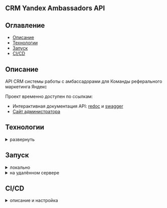 ## CRM Yandex Ambassadors API

## Оглавление
- [Описание](#описание)
- [Технологии](#технологии)
- [Запуск](#запуск)
- [CI/CD](#cicd)

## Описание

API CRM системы работы с амбассадорами для Команды реферального маркетинга Яндекс

Проект временно доступен по ссылкам:
- Интерактивная документация API: 
[redoc](http://94.142.142.16/api/redoc/v1/) и [swagger](http://94.142.142.16/api/swagger/v1/)
- [Сайт администратора](http://94.142.142.16/admin)

## Технологии
<details>
<summary>развернуть</summary>

[Python 3.11](https://www.python.org/downloads/release/python-3110/)

[Django 4.2](https://docs.djangoproject.com/en/4.2/releases/4.2/)

[Django REST Framework 3.14.0](https://www.django-rest-framework.org/)

[DRF-Spectacular 0.27.1](https://drf-spectacular.readthedocs.io/en/latest/#)

[Simple JWT 5.3.1](https://django-rest-framework-simplejwt.readthedocs.io/en/latest/#)

[PostgreSQL 16](https://www.postgresql.org/docs/16/index.html)

[⬆️В начало](#оглавление)
</details>


## Запуск
<details>
<summary>локально</summary>

1. Установить сервер баз данных PostgreSQL версии 16 и выше ([документация](https://www.postgresql.org/))

2. Создать базу данных PostgreSQL

3. Создать и активировать виртуальное окружение:
    ```bash
    py -3.11 -m venv venv (Windows)
    python3 -m venv venv (Linux, MacOS)
    
    source venv/Scripts/activate (Windows)
    source venv/bin/activate (Linux, MacOS)
    ```

4. Обновить pip:
    ```bash
    python -m pip install --upgrade pip
    ```

5. Установить зависимости:
    ```bash
    pip install -r requirements.txt
    ```

6. Скопировать файл `.env.example_local` и переименовать в `.env`. 
Установить значения параметров в файле `.env`.

7. Выполнить миграции:
    ```bash
    python manage.py makemigrations
    
    python manage.py migrate
    ```

8. Создать суперпользователя:
    ```bash
    python manage.py createsuperuser
    ```

9. Импортировать в БД необходимые для работы данные:
    ```bash
    python manage.py loaddata ../db_data/data.json
    ```

10. При необходимости импортировать в БД тестовые данные:
    ```bash
    python manage.py loaddata ../db_data/test_data.json
    ```
    а также создать папку `backend/media/` и скопировать в неё содержимое папки `db_data/test_media/`

11. Запустить проект:
    ```bash
    python manage.py runserver 8008
    ```

После запуска проект доступен по адресам:
- сайт администратора
    ```markdown
    http://127.0.0.1:8008/admin/
    ```

- статическая документация API
    ```markdown
    http://127.0.0.1:8008/api/redoc/v1/
    
    http://127.0.0.1:8008/api/swagger/v1/
    ```

- динамическая документация API 
(генерируется библиотекой drf-spectacular, доступна при DEBUG=True):
    ```markdown
    http://127.0.0.1:8008/api/dynamic_doc/v1/download/
    
    http://127.0.0.1:8008/api/redoc/v1/dynamic/
    
    http://127.0.0.1:8008/api/swagger/v1/dynamic/
    ```

- CRM Yandex Ambassadors API
    ```markdown
    http://127.0.0.1:8008/api/v1/...
    ```

[⬆️В начало](#оглавление)
</details>


<details>
<summary>на удалённом сервере</summary>

1. Скопировать на сервер следующие файлы:
    ```shell
    scp -r <path_to_folder>/compose_files <username>@<server_pub_ip>:/<path_to_folder>/ambassadors
    scp <path_to_file>/nginx.conf <username>@<server_pub_ip>:/<path_to_folder>/ambassadors
    scp <path_to_file>/.env.example_remote_prod <username>@<server_pub_ip>:/<path_to_folder>/ambassadors
    ```

2. Подключиться к серверу
    ```shell
    ssh <username>@<server_ip>
    ```

3. Переименовать файл `.env.example_remote_prod` в `.env`
    ```shell
    mv <path_to_file>/.env.example_remote_prod <path_to_file>/.env
    ```

4. Открыть файл `.env` и задать значения параметров
    ```shell
    nano <path_to_file>/.env
    ```

5. Установить [Docker Engine](https://docs.docker.com/engine/install/ubuntu/)
и [плагин Compose](https://docs.docker.com/compose/install/linux/#install-the-plugin-manually).
Выполнить [действия после установки Linux для Docker Engine](https://docs.docker.com/engine/install/linux-postinstall/).

6. Перейти в папку `ambassadors/compose_files/`
    ```shell
    cd <path_to_folder>/ambassadors/compose_files
    ```

7. Выполнить
   - для запуска сервера с тестовыми данными в БД:
      ```shell
      docker compose -f docker-compose.dev.yml up -d
      ```

   - для запуска сервера без тестовых данных в БД:
      ```shell
      docker compose -f docker-compose.prod.yml up -d
      ```

После запуска проект доступен по адресам:
- сайт администратора (данные суперпользователя согласно соответствующим значениям в файле `.env`)
    ```markdown
    http://<server_ip>/admin
    ```

- Интерактивная документация API:
    ```markdown
    http://<server_ip>/api/redoc/v1/
    
    http://<server_ip>/api/swagger/v1/
    ```

- CRM Yandex Ambassadors API
    ```markdown
    http://<server_ip>/api/v1/...
    ```

[⬆️В начало](#оглавление)
</details>

## CI/CD
<details>
<summary>описание и настройка</summary>

- при пуше в любую Git ветку запускаются тесты
- при мёрдже PR в ветки `develop` или `release/` проект запускается на удалённом сервере
с импортированными в БД необходимыми для работы данными и тестовыми данными
- при мёрдже PR в ветку `main` проект запускается на удалённом сервере
с импортированными в БД необходимыми для работы данными

Для корректной работы CI/CD необходимо создать секретные переменные репозитория 
(Repository secrets):
```text
DOCKER_USERNAME=<docker_username>
DOCKER_PASSWORD=<docker_password>

SERVER_HOST=<server_pub_ip>
SERVER_USER=<username>

SSH_KEY=<--BEGIN OPENSSH PRIVATE KEY--...--END OPENSSH PRIVATE KEY--> # cat ~/.ssh/id_rsa
```

[⬆️В начало](#оглавление)
</details>
